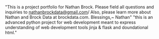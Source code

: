 "This is a project portfolio for Nathan Brock. Please field all questions and inquiries to nathanbrockdata@gmail.com/ Also, please learn more about Nathan and Brock Data at brockdata.com. Blessings,~ Nathan" 
"this is an advanced python project for web development meant to express understanding of web development tools jinja & flask and doundational html." 
